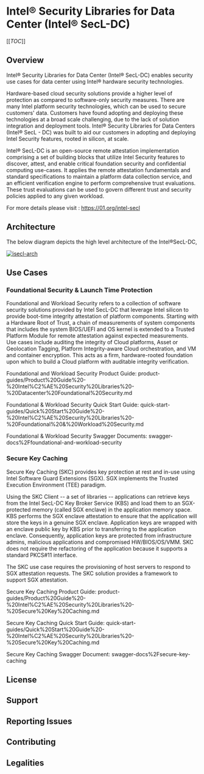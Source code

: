 # Intel® Security Libraries for Data Center (Intel® SecL-DC)

[[_TOC_]]

## Overview

Intel® Security Libraries for Data Center (Intel® SecL-DC) enables security use cases for data center using Intel® hardware security technologies.

Hardware-based cloud security solutions provide a higher level of protection as compared to software-only security measures. There are many Intel platform security technologies, which can be used to secure customers' data. Customers have found adopting and deploying these technologies at a broad scale challenging, due to the lack of solution integration and deployment tools. Intel® Security Libraries for Data Centers (Intel® SecL - DC) was built to aid our customers in adopting and deploying Intel Security features, rooted in silicon, at scale.

Intel® SecL-DC is an open-source remote attestation implementation comprising a set of building blocks that utilize Intel Security features to discover, attest, and enable critical foundation security and confidential computing use-cases. It applies the remote attestation fundamentals and standard specifications to maintain a platform data collection service, and an efficient verification engine to perform comprehensive trust evaluations. These trust evaluations can be used to govern different trust and security policies applied to any given workload.

For more details please visit : https://01.org/intel-secl

## Architecture

The below diagram depicts the high level architecture of the Intel®SecL-DC,

[![isecl-arch](https://github.com/intel-secl/intel-secl/raw/master/docs/diagrams/isecl-arch.png)](https://github.com/intel-secl/intel-secl/blob/master/docs/diagrams/isecl-arch.png)



## Use Cases

### Foundational Security & Launch Time Protection

Foundational and Workload Security refers to a collection of software security solutions provided by Intel SecL-DC that leverage Intel silicon to provide boot-time integrity attestation of platform components.  Starting with a Hardware Root of Trust, a chain of measurements of system components that includes the system BIOS/UEFI and OS kernel is extended to a Trusted Platform Module for remote attestation against expected measurements.  Use cases include auditing the integrity of Cloud platforms, Asset or Geolocation Tagging, Platform Integrity-aware Cloud orchestration, and VM and container encryption.  This acts as a firm, hardware-rooted foundation upon which to build a Cloud platform with auditable integrity verification.  

Foundational and Workload Security Product Guide: product-guides/Product%20Guide%20-%20Intel%C2%AE%20Security%20Libraries%20-%20Datacenter%20Foundational%20Security.md

Foundational & Workload Security Quick Start Guide: quick-start-guides/Quick%20Start%20Guide%20-%20Intel%C2%AE%20Security%20Libraries%20-%20Foundational%20&%20Workload%20Security.md

Foundational & Workload Security Swagger Documents: swagger-docs%2Ffoundational-and-workload-security


### Secure Key Caching

Secure Key Caching (SKC) provides key protection at rest and in-use using Intel Software Guard Extensions (SGX). SGX implements the Trusted Execution Environment (TEE) paradigm.

Using the SKC Client -- a set of libraries -- applications can retrieve keys from the Intel SecL-DC Key Broker Service (KBS) and load them to an SGX-protected memory (called SGX enclave) in the application memory space. KBS performs the SGX enclave attestation to ensure that the application will store the keys in a genuine SGX enclave. Application keys are wrapped with an enclave public key by KBS prior to transferring to the application enclave. Consequently, application keys are protected from infrastructure admins, malicious applications and compromised HW/BIOS/OS/VMM. SKC does not require the refactoring of the application because it supports a standard PKCS#11 interface.

The SKC use case requires the provisioning of host servers to respond to SGX attestation requests. The SKC solution provides a framework to support SGX attestation.

Secure Key Caching Product Guide: product-guides/Product%20Guide%20-%20Intel%C2%AE%20Security%20Libraries%20-%20Secure%20Key%20Caching.md

Secure Key Caching Quick Start Guide: quick-start-guides/Quick%20Start%20Guide%20-%20Intel%C2%AE%20Security%20Libraries%20-%20Secure%20Key%20Caching.md

Secure Key Caching Swagger Document: swagger-docs%2Fsecure-key-caching


## License 

## Support 

## Reporting Issues

## Contributing 

## Legalities
